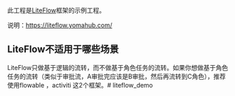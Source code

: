 此工程是[LiteFlow](https://gitee.com/dromara/liteFlow)框架的示例工程。

说明：https://liteflow.yomahub.com/

## LiteFlow不适用于哪些场景

LiteFlow只做基于逻辑的流转，而不做基于角色任务的流转。如果你想做基于角色任务的流转（类似于审批流，A审批完应该是B审批，然后再流转到C角色），推荐使用flowable ，activiti 这2个框架。# liteflow_demo
